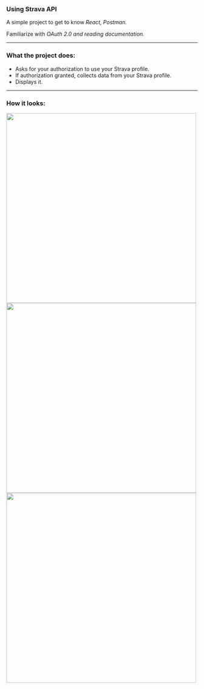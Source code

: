 <h3>Using Strava API</h3>
<p>A simple project to get to know <i>React, Postman.</i></p>
<p>Familiarize with <i>OAuth 2.0 and reading documentation.</i></p>
<hr>
<h3>What the project does:</h3>
<ul>
  <li>Asks for your authorization to use your Strava profile.</li>
  <li>If authorization granted, collects data from your Strava profile.</li>
  <li>Displays it.</li>
</ul>
<hr>
<h3>How it looks:</h3>
<img src="https://github.com/istonys/usingStravaAPI/assets/116721418/5c8fb479-f2b2-4cac-96ea-f9f93dbbe489" height="500">
<img src="https://github.com/istonys/usingStravaAPI/assets/116721418/89cb495c-930c-4d82-9cda-fef31af34a71" height="500">
<img src="https://github.com/istonys/usingStravaAPI/assets/116721418/95794171-4b68-429e-992a-6b660ad944dc" height="500">


